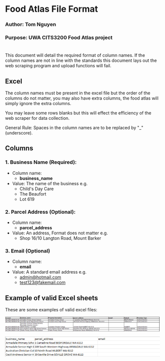 # Food Atlas File Format

### Author: Tom Nguyen

### Purpose: UWA CITS3200 Food Atlas project

# 

This document will detail the required format of column names. If the column names are not in line with the standards this document lays out the web scraping program and upload functions will fail.

## Excel
The column names must be present in the excel file but the order of the columns do not matter, you may also have extra columns, the food atlas will simply ignore the extra columns.

You may leave some rows blanks but this will effect the efficiency of the web scraper for data collection. 

General Rule: Spaces in the column names are to be replaced by "_" (underscore).

## Columns

### 1. Business Name (Required):
- Column name: 
    - **business_name**
- Value: The name of the business e.g.
    - Child's Day Care
    - The Beaufort
    - Lot 619

### 2. Parcel Address (Optional):
- Column name: 
    - **parcel_address**
- Value: An address, Format does not matter e.g.
    - Shop 16/10 Langton Road, Mount Barker

### 3. Email (Optional)
- Column name:
    - **email**
- Value: A standard email address e.g.
    - admin@hotmail.com
    - test123@fakemail.com

## Example of valid Excel sheets

These are some examples of valid excel files:

![](./Screenshot%202022-10-05%20144242.png)

![](./Screenshot%202022-10-05%20143716.png)


